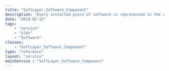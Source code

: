 ```yaml
---
title: "SoftLayer_Software_Component"
description: "Every installed piece of software is represented in the API as a 'Software Component.'  This is the base class for software components, exposing basic functionality for software components.  From any Software Component, through this service, you can get the hardware a component is installed upon, the license that this component is governed by, the current access passwords for a component, and the history of previous passwords for a component. "
date: "2018-02-12"
tags:
    - "service"
    - "sldn"
    - "Software"
classes:
    - "SoftLayer_Software_Component"
type: "reference"
layout: "service"
mainService : "SoftLayer_Software_Component"
---
```

